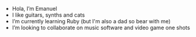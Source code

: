 -  Hola, I’m Emanuel
-  I like guitars, synths and cats
-  I’m currently learning Ruby (but I'm also a dad so bear with me)
-  I’m looking to collaborate on music software and video game one shots

<!---
ehihn/ehihn is a ✨ special ✨ repository because its `README.md` (this file) appears on your GitHub profile.
You can click the Preview link to take a look at your changes.
--->
